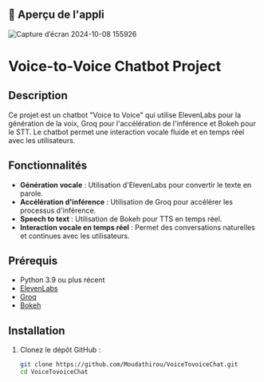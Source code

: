 ## 📸 Aperçu de l'appli

![Capture d’écran 2024-10-08 155926](https://github.com/user-attachments/assets/db2f2bea-bca2-4362-87cf-aaa86210ddce)


# Voice-to-Voice Chatbot Project

## Description

Ce projet est un chatbot "Voice to Voice" qui utilise ElevenLabs pour la génération de la voix, Groq pour l'accélération de l'inférence et Bokeh pour le STT. Le chatbot permet une interaction vocale fluide et en temps réel avec les utilisateurs.

## Fonctionnalités

- **Génération vocale** : Utilisation d'ElevenLabs pour convertir le texte en parole.
- **Accélération d'inférence** : Utilisation de Groq pour accélérer les processus d'inférence.
- **Speech to text** : Utilisation de Bokeh pour TTS en temps réel.
- **Interaction vocale en temps réel** : Permet des conversations naturelles et continues avec les utilisateurs.

## Prérequis

- Python 3.9 ou plus récent
- [ElevenLabs](https://www.elevenlabs.io/)
- [Groq](https://groq.com/)
- [Bokeh](https://docs.bokeh.org/en/latest/)

## Installation

1. Clonez le dépôt GitHub :

   ```bash
   git clone https://github.com/Moudathirou/VoiceTovoiceChat.git
   cd VoiceTovoiceChat
